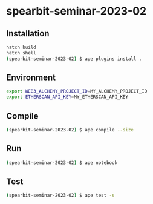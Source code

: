 # spearbit-seminar-2023-02

## Installation

```sh
hatch build
hatch shell
(spearbit-seminar-2023-02) $ ape plugins install .
```

## Environment

```sh
export WEB3_ALCHEMY_PROJECT_ID=MY_ALCHEMY_PROJECT_ID
export ETHERSCAN_API_KEY=MY_ETHERSCAN_API_KEY
```

## Compile

```sh
(spearbit-seminar-2023-02) $ ape compile --size
```

## Run

```sh
(spearbit-seminar-2023-02) $ ape notebook
```

## Test

```sh
(spearbit-seminar-2023-02) $ ape test -s
```

